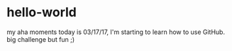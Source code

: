 # hello-world
my aha moments
today is 03/17/17, I'm starting to learn how to use GitHub.
big challenge but fun ;)
